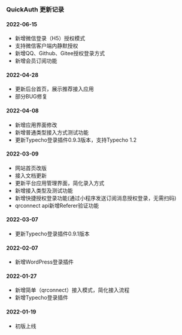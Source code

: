 ### QuickAuth 更新记录

#### 2022-06-15

- 新增微信登录（H5）授权模式
- 支持微信客户端内静默授权
- 新增QQ、Github、Gitee授权登录方式
- 新增会员订阅功能

#### 2022-04-28

- 更新后台首页，展示推荐接入应用
- 部分BUG修复

#### 2022-04-08

- 新增应用界面修改
- 新增普通类型接入方式测试功能
- 更新Typecho登录插件0.9.3版本，支持Typecho 1.2

#### 2022-03-09

- 网站首页改版
- 接入文档更新
- 更新平台应用管理界面，简化录入方式
- 新增接入类型及测试功能
- 新增快捷授权登录功能(通过小程序发送订阅消息授权登录，无需扫码)
- qrconnect api新增Referer验证功能

#### 2022-03-07

- 更新Typecho登录插件0.9.1版本

#### 2022-02-07

- 新增WordPress登录插件

#### 2022-01-27

- 新增简单（qrconnect）接入模式，简化接入流程
- 新增Typecho登录插件

#### 2022-01-19

- 初版上线